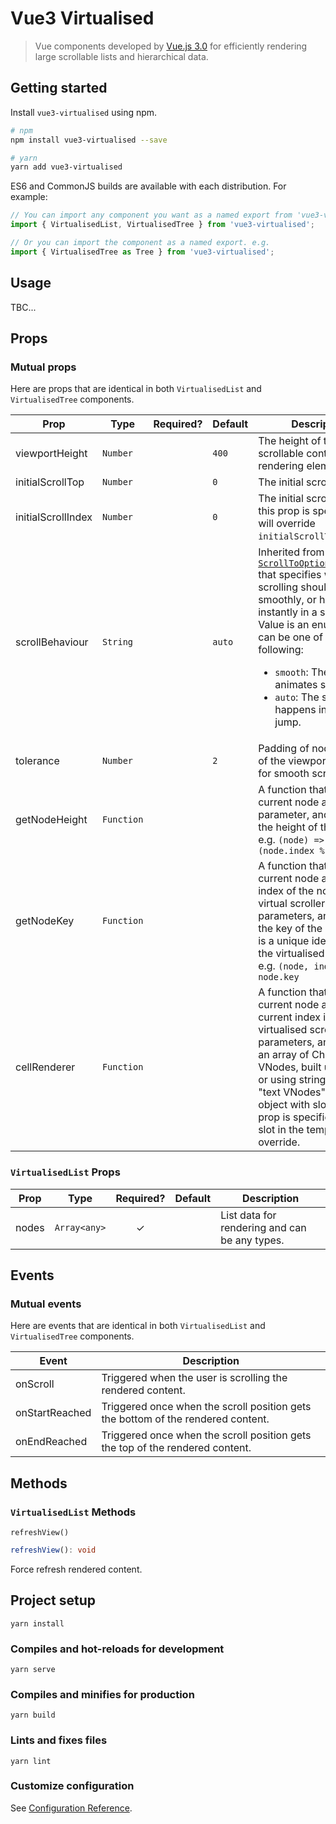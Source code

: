 # Vue3 Virtualised

> Vue components developed by [Vue.js 3.0](https://v3.vuejs.org/) for efficiently rendering large scrollable lists and hierarchical data.

## Getting started

Install `vue3-virtualised` using npm.

```sh
# npm
npm install vue3-virtualised --save

# yarn
yarn add vue3-virtualised
```

ES6 and CommonJS builds are available with each distribution.
For example:

```js
// You can import any component you want as a named export from 'vue3-virtualised'. e.g.
import { VirtualisedList, VirtualisedTree } from 'vue3-virtualised';

// Or you can import the component as a named export. e.g.
import { VirtualisedTree as Tree } from 'vue3-virtualised';
```

## Usage

TBC...

## Props

### Mutual props

Here are props that are identical in both `VirtualisedList` and `VirtualisedTree` components.

<!-- markdownlint-disable MD033 -->
|Prop|Type|Required?|Default|Description|
|---|---|:---:|---|---|
|viewportHeight|`Number`||`400`|The height of the scrollable container for rendering elements.|
|initialScrollTop|`Number`||`0`|The initial scroll position.|
|initialScrollIndex|`Number`||`0`|The initial scroll index. If this prop is specified, it will override `initialScrollTop` prop.|
|scrollBehaviour|`String`||`auto`|Inherited from [`ScrollToOptions.behavior`](https://developer.mozilla.org/en-US/docs/Web/API/ScrollToOptions/behavior) that specifies whether the scrolling should animate smoothly, or happen instantly in a single jump. Value is an enum, which can be one of the following: <ul><li>`smooth`: The scrolling animates smoothly.</li><li>`auto`: The scrolling happens in a single jump. </li></ul>|
|tolerance|`Number`||`2`|Padding of nodes outside of the viewport to allow for smooth scrolling.|
|getNodeHeight|`Function`|||A function that takes the current node as a parameter, and returns the height of the node. <div>e.g. `(node) => 30 + (node.index % 10)`</div>|
|getNodeKey|`Function`|||A function that takes the current node and the index of the node in the virtual scroller as parameters, and returns the key of the node. Key is a unique identifier for the virtualised scroller. <div>e.g. `(node, index) => node.key`</div>|
|cellRenderer|`Function`|||A function that takes the current node and its current index in the virtualised scroller as parameters, and returns an array of Children VNodes, built using [`h()`](https://v3.vuejs.org/guide/render-function.html#h-arguments), or using strings to get "text VNodes" or an object with slots. If this prop is specified, the `cell` slot in the template will be override.|

### `VirtualisedList` Props

|Prop|Type|Required?|Default|Description|
|---|---|:---:|---|---|
|nodes|`Array<any>`|✓||List data for rendering and can be any types.|

## Events

### Mutual events

Here are events that are identical in both `VirtualisedList` and `VirtualisedTree` components.

|Event|Description|
|---|---|
|onScroll|Triggered when the user is scrolling the rendered content.|
|onStartReached|Triggered once when the scroll position gets the bottom of the rendered content.|
|onEndReached|Triggered once when the scroll position gets the top of the rendered content.|

## Methods

### `VirtualisedList` Methods

`refreshView()`

```ts
refreshView(): void
```

Force refresh rendered content.

## Project setup

```
yarn install
```

### Compiles and hot-reloads for development
```
yarn serve
```

### Compiles and minifies for production
```
yarn build
```

### Lints and fixes files
```
yarn lint
```

### Customize configuration
See [Configuration Reference](https://cli.vuejs.org/config/).
